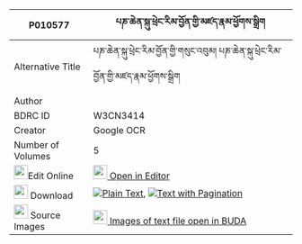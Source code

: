 |P010577|པཎ་ཆེན་སྐུ་ཕྲེང་རིམ་བྱོན་གྱི་མཛད་རྣམ་ཕྱོགས་སྒྲིག 
| --- | --- 
|Alternative Title |པཎ་ཆེན་སྐུ་ཕྲེང་རིམ་བྱོན་གྱི་གསུང་འབུམ། པཎ་ཆེན་སྐུ་ཕྲེང་རིམ་བྱོན་གྱི་མཛད་རྣམ་ཕྱོགས་སྒྲིག
|Author | 
|BDRC ID | W3CN3414
|Creator | Google OCR
|Number of Volumes| 5
|<img width="25" src="https://img.icons8.com/color/25/000000/edit-property.png">Edit Online| [<img width="25" src="https://avatars.githubusercontent.com/u/45091458?s=200&v=4"> Open in Editor](http://editor.openpecha.org/P010577)
|<img width="25" src="https://img.icons8.com/fluent/48/000000/download-2.png"/>  Download | [![](https://img.icons8.com/color/20/000000/txt.png)Plain Text](https://github.com/Openpecha/P010577/releases/download/v1/penchen_kutreng_rimjon_gyi_dze_plain_P010577.zip), [![](https://img.icons8.com/color/20/000000/txt.png)Text with Pagination](https://github.com/Openpecha/P010577/releases/download/v1/penchen_kutreng_rimjon_gyi_dze_pages_P010577.zip)
|<img width="25" src="https://img.icons8.com/plasticine/100/000000/pictures-folder.png"/>  Source Images | [<img width="25" src="https://library.bdrc.io/icons/BUDA-small.svg"> Images of text file open in BUDA](https://library.bdrc.io/show/bdr:W3CN3414)